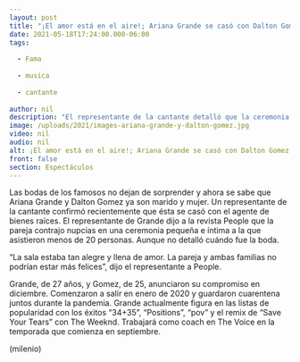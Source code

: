 ```yaml
---
layout: post
title: "¡El amor está en el aire!; Ariana Grande se casó con Dalton Gomez"
date: 2021-05-18T17:24:00.000-06:00
tags:
  
  - Fama
  
  - musica
  
  - cantante
  
author: nil
description: "El representante de la cantante detalló que la ceremonia fue discreta y que no hubo más d 20 invitados."
image: /uploads/2021/images-ariana-grande-y-dalton-gomez.jpg
video: nil
audio: nil
alt: ¡El amor está en el aire!; Ariana Grande se casó con Dalton Gomez
front: false
section: Espectáculos
---
```


Las bodas de los famosos no dejan de sorprender y ahora se sabe que Ariana Grande y Dalton Gomez ya son marido y mujer. Un representante de la cantante confirmó recientemente que ésta se casó con el agente de bienes raíces. El representante de Grande dijo a la revista People que la pareja contrajo nupcias en una ceremonia pequeña e íntima a la que asistieron menos de 20 personas. Aunque no detalló cuándo fue la boda. 

“La sala estaba tan alegre y llena de amor. La pareja y ambas familias no podrían estar más felices”, dijo el representante a People. 

Grande, de 27 años, y Gomez, de 25, anunciaron su compromiso en diciembre. Comenzaron a salir en enero de 2020 y guardaron cuarentena juntos durante la pandemia. Grande actualmente figura en las listas de popularidad con los éxitos “34+35”, “Positions”, “pov” y el remix de “Save Your Tears” con The Weeknd. Trabajará como coach en The Voice en la temporada que comienza en septiembre. 

(milenio)